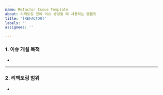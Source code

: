 ```yaml
---
name: Refactor Issue Template
about: 리팩토링 전에 이슈 생성할 때 사용하는 템플릿
title: "[REFACTOR]"
labels: ''
assignees: ''

---
```


### 1. 이슈 개설 목적
-

---

### 2. 리팩토링 범위
-
